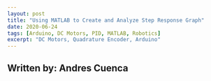 ```yaml
---
layout: post
title: "Using MATLAB to Create and Analyze Step Response Graph"
date: 2020-06-24
tags: [Arduino, DC Motors, PID, MATLAB, Robotics]
excerpt: "DC Motors, Quadrature Encoder, Arduino"
---
```


## Written by: Andres Cuenca

